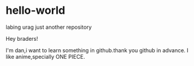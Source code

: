 # hello-world
labing urag just another repository

Hey braders!

I'm dan,i want to learn something in github.thank you github in advance.
I like anime,specially ONE PIECE.
